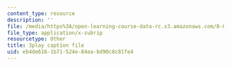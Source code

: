 ```yaml
---
content_type: resource
description: ''
file: /media/https%3A/open-learning-course-data-rc.s3.amazonaws.com/8-01sc-classical-mechanics-fall-2016/eb4de6161b71524e84eabd90c8c81fe4_otGGuHt36XA.vtt
file_type: application/x-subrip
resourcetype: Other
title: 3play caption file
uid: eb4de616-1b71-524e-84ea-bd90c8c81fe4
---
```

